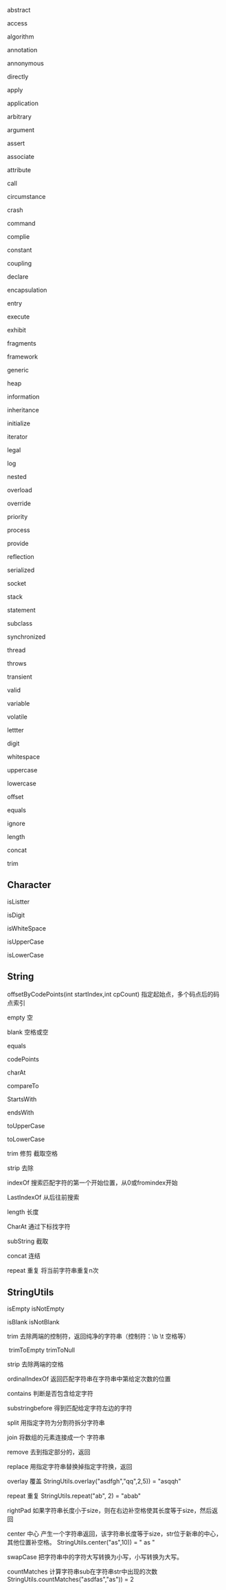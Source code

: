 abstract

access

algorithm

annotation

annonymous

directly

apply

application

arbitrary

argument

assert

associate

attribute

call

circumstance

crash

command

complie

constant

coupling

declare

encapsulation

entry

execute

exhibit

fragments

framework

generic

heap

information

inheritance

initialize

iterator

legal

log

nested

overload

override

priority

process

provide

reflection

serialized

socket

stack

statement

subclass

synchronized

thread

throws

transient

valid

variable

volatile

lettter

digit

whitespace

uppercase

lowercase

offset

equals

ignore

length

concat

trim

## Character

isListter

isDigit

isWhiteSpace

isUpperCase

isLowerCase

## String

offsetByCodePoints(int startIndex,int cpCount)	指定起始点，多个码点后的码点索引

empty	空

blank	空格或空

equals

codePoints

charAt

compareTo

StartsWith

endsWith

toUpperCase

toLowerCase

trim		修剪	截取空格		

strip		去除

indexOf	搜索匹配字符的第一个开始位置，从0或fromindex开始

LastIndexOf	从后往前搜索

length	长度

CharAt	通过下标找字符

subString	截取

concat	连结

repeat	重复	将当前字符串重复n次

## StringUtils

isEmpty	isNotEmpty

isBlank	isNotBlank

trim		去除两端的控制符，返回纯净的字符串（控制符：\b	\t	空格等）

​		trimToEmpty		trimToNull

strip		去除两端的空格

ordinalIndexOf		返回匹配字符串在字符串中第给定次数的位置

contains	判断是否包含给定字符

substringbefore	得到匹配给定字符左边的字符

split	用指定字符为分割符拆分字符串

join		将数组的元素连接成一个 字符串

remove	去到指定部分的，返回

replace	用指定字符串替换掉指定字符换，返回

overlay	覆盖		StringUtils.overlay("asdfgh","qq",2,5))    =  "asqqh"

repeat	重复		StringUtils.repeat("ab", 2) = "abab"

rightPad		如果字符串长度小于size，则在右边补空格使其长度等于size，然后返回

center	中心	产生一个字符串返回，该字符串长度等于size，str位于新串的中心，其他位置补空格。	StringUtils.center("as",10))  =  "  as  "

swapCase		把字符串中的字符大写转换为小写，小写转换为大写。

countMatches		计算字符串sub在字符串str中出现的次数  StringUtils.countMatches("asdfas","as")) = 2

